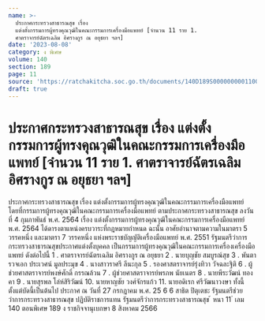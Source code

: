 ```yaml
---
name: >-
  ประกาศกระทรวงสาธารณสุข เรื่อง
  แต่งตั้งกรรมการผู้ทรงคุณวุฒิในคณะกรรมการเครื่องมือแพทย์ [จำนวน 11 ราย 1.
  ศาตราจารย์ฉัตรเฉลิม อิศรางกูร ณ อยุธยา ฯลฯ]
date: '2023-08-08'
category: ง พิเศษ
volume: 140
section: 189
page: 11
source: 'https://ratchakitcha.soc.go.th/documents/140D189S0000000001100.pdf'
draft: true
---
```


# ประกาศกระทรวงสาธารณสุข เรื่อง แต่งตั้งกรรมการผู้ทรงคุณวุฒิในคณะกรรมการเครื่องมือแพทย์ [จำนวน 11 ราย 1. ศาตราจารย์ฉัตรเฉลิม อิศรางกูร ณ อยุธยา ฯลฯ]

ประกาศกระทรวงสาธารณสุข เรื่อง แต่งตั้งกรรมการผู้ทรงคุณวุฒิในคณะกรรมการเครื่องมือแพทย์ โดยที่กรรมการผู้ทรงคุณวุฒิในคณะกรรมการเครื่องมือแพทย์ ตามประกาศกระทรวงสาธารณสุข ลงวันที่ 4 กุมภาพันธ์ พ.ศ. 2564 เรื่อง แต่งตั้งกรรมการผู้ทรงคุณวุฒิในคณะกรรมการเครื่องมือแพทย์ พ.ศ. 2564 ได้ดารงตาแหน่งครบวาระที่กฎหมายกำหนด ฉะนั้น อาศัยอำนาจตามความในมาตรา 5 วรรคหนึ่ง และมาตรา 7 วรรคหนึ่ง แห่งพระราชบัญญัติเครื่องมือแพทย์ พ.ศ. 2551 รัฐมนตรีว่าการกระทรวงสาธารณสุขประกาศแต่งตั้งบุคคล เป็นกรรมการผู้ทรงคุณวุฒิในคณะกรรมการเครื่องเครื่องมือแพทย์ ดังต่อไปนี้ 1 . ศาตราจารย์ฉัตรเฉลิม อิศรางกูร ณ อยุธยา 2 . นายบุญชัย สมบูรณ์สุข 3 . พันตารวจเอก ประเวศน์ มูลประมุข 4 . นางสาวราศรี ลีนะกุล 5 . รองศาสตราจารย์รุ่งทิวา วัจฉละฐิติ 6 . ผู้ช่วยศาสตราจารย์พงษ์ศักดิ์ กรรณล้วน 7 . ผู้ช่วยศาสตราจารย์พรภพ นัยเนตร 8 . นายพีระวัฒน์ ทองคา 9 . นายสุรพล โล่ห์สิริวัฒน์ 10. นายหาญชัย วงศ์จักรแก้ว 11. นายอดิเรก ศรีวัฒนาวงษา ทั้งนี้ ตั้งแต่บัดนี้เป็นต้นไป ประกาศ ณ วันที่ 27 กรกฎาคม พ.ศ. 25 6 6 สาธิต ปิตุเตชะ รัฐมนตรีช่วยว่าการกระทรวงสาธารณสุข ปฏิบัติราชการแทน รัฐมนตรีว่าการกระทรวงสาธารณสุข ้ หนา 11 ่ เลม 140 ตอนพิเศษ 189 ง ราชกิจจานุเบกษา 8 สิงหาคม 2566
